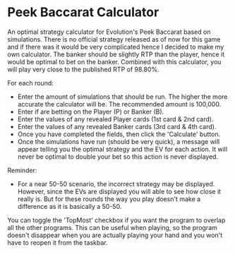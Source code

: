 # Peek Baccarat Calculator
An optimal strategy calculator for Evolution's Peek Baccarat based on simulations. There is no official strategy released as of now for this game and if there was it would be very complicated hence I decided to make my own calculator. The banker should be slightly RTP than the player, hence it would be optimal to bet on the banker. Combined with this calculator, you will play very close to the published RTP of 98.80%.

For each round:
- Enter the amount of simulations that should be run. The higher the more accurate the calculator will be. The recommended amount is 100,000.
- Enter if are betting on the Player (P) or Banker (B).
- Enter the values of any revealed Player cards (1st card & 2nd card).
- Enter the values of any revealed Banker cards (3rd card & 4th card).
- Once you have completed the fields, then click the 'Calculate' button.
- Once the simulations have run (should be very quick), a message will appear telling you the optimal strategy and the EV for each action. It will never be optimal to double your bet so this action is never displayed.

Reminder:
- For a near 50-50 scenario, the incorrect strategy may be displayed. However, since the EVs are displayed you will able to see how close it really is. But for these rounds the way you play doesn't make a difference as it is basically a 50-50.

You can toggle the 'TopMost' checkbox if you want the program to overlap all the other programs. This can be useful when playing, so the program doesn't disappear when you are actually playing your hand and you won't have to reopen it from the taskbar.
